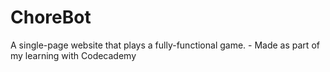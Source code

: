 # ChoreBot
A single-page website that plays a fully-functional game. - Made as part of my learning with Codecademy
